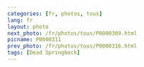 ```yaml
---
categories: [fr, photos, tous]
lang: fr
layout: photo
next_photo: /fr/photos/tous/P0000309.html
picname: P0000311
prev_photo: /fr/photos/tous/P0000316.html
tags: [Dead Springbock]
---
```

